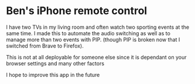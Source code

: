 # Ben's iPhone remote control

I have two TVs in my living room and often watch two sporting events at the same time. I made this to automate the audio switching as well as to manage more than two events with PIP. (though PIP is broken now that I switched from Brave to Firefox).  

This is not at all deployable for someone else since it is dependant on your browser settings and many other factors  

I hope to improve this app in the future
